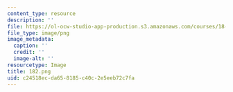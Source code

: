 ```yaml
---
content_type: resource
description: ''
file: https://ol-ocw-studio-app-production.s3.amazonaws.com/courses/18-06-linear-algebra-spring-2010/c24518ecda658185c40c2e5eeb72c7fa_182.png
file_type: image/png
image_metadata:
  caption: ''
  credit: ''
  image-alt: ''
resourcetype: Image
title: 182.png
uid: c24518ec-da65-8185-c40c-2e5eeb72c7fa
---
```

